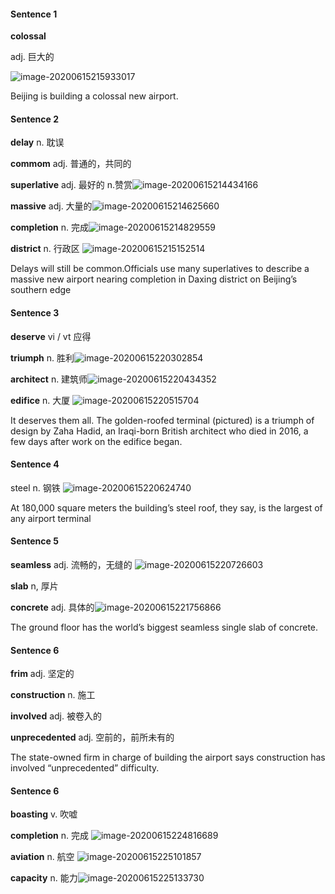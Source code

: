 #### Sentence 1

**colossal**

adj. 巨大的

![image-20200615215933017](C:\Users\UncleDong\AppData\Roaming\Typora\typora-user-images\image-20200615215933017.png)

Beijing is building a colossal new airport.

#### Sentence 2

**delay** n. 耽误

**commom** adj. 普通的，共同的

**superlative**  adj. 最好的   n.赞赏![image-20200615214434166](C:\Users\UncleDong\AppData\Roaming\Typora\typora-user-images\image-20200615214434166.png)

**massive**  adj. 大量的![image-20200615214625660](C:\Users\UncleDong\AppData\Roaming\Typora\typora-user-images\image-20200615214625660.png)

**completion**  n. 完成![image-20200615214829559](C:\Users\UncleDong\AppData\Roaming\Typora\typora-user-images\image-20200615214829559.png)

**district** n. 行政区 ![image-20200615215152514](C:\Users\UncleDong\AppData\Roaming\Typora\typora-user-images\image-20200615215152514.png)

Delays will still be common.Officials use many superlatives to describe a massive new airport nearing completion in Daxing district on Beijing’s southern edge

#### Sentence 3

**deserve**   vi / vt 应得 

**triumph** n. 胜利![image-20200615220302854](C:\Users\UncleDong\AppData\Roaming\Typora\typora-user-images\image-20200615220302854.png)

**architect** n. 建筑师![image-20200615220434352](C:\Users\UncleDong\AppData\Roaming\Typora\typora-user-images\image-20200615220434352.png)

**edifice** n. 大厦  ![image-20200615220515704](C:\Users\UncleDong\AppData\Roaming\Typora\typora-user-images\image-20200615220515704.png)

It deserves them all. The golden-roofed terminal (pictured) is a triumph of design by Zaha Hadid, an Iraqi-born British architect who died in 2016, a few days after work on the edifice began.



#### Sentence 4

steel n. 钢铁 ![image-20200615220624740](C:\Users\UncleDong\AppData\Roaming\Typora\typora-user-images\image-20200615220624740.png)

At 180,000 square meters the building’s steel roof, they say, is the largest of any airport terminal

#### Sentence 5

**seamless**  adj. 流畅的，无缝的  ![image-20200615220726603](C:\Users\UncleDong\AppData\Roaming\Typora\typora-user-images\image-20200615220726603.png)

**slab** n, 厚片

**concrete** adj. 具体的![image-20200615221756866](C:\Users\UncleDong\AppData\Roaming\Typora\typora-user-images\image-20200615221756866.png)

The ground floor has the world’s biggest seamless single slab of concrete. 

#### Sentence 6

**frim** adj. 坚定的 

**construction** n. 施工

**involved** adj. 被卷入的

**unprecedented** adj. 空前的，前所未有的

The state-owned firm in charge of building the airport says construction has involved “unprecedented” difficulty.

#### Sentence 6

**boasting**   v. 吹嘘

**completion** n. 完成 ![image-20200615224816689](C:\Users\UncleDong\AppData\Roaming\Typora\typora-user-images\image-20200615224816689.png)

**aviation** n. 航空 ![image-20200615225101857](C:\Users\UncleDong\AppData\Roaming\Typora\typora-user-images\image-20200615225101857.png)

**capacity**  n. 能力![image-20200615225133730](C:\Users\UncleDong\AppData\Roaming\Typora\typora-user-images\image-20200615225133730.png)